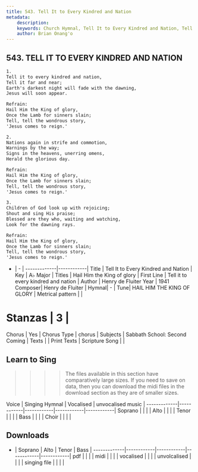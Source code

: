 ```yaml
---
title: 543. Tell It to Every Kindred and Nation
metadata:
    description: 
    keywords: Church Hymnal, Tell It to Every Kindred and Nation, Tell it to every kindred and nation, Hail Him the King of glory
    author: Brian Onang'o
---
```



## 543. TELL IT TO EVERY KINDRED AND NATION

```txt
1.
Tell it to every kindred and nation, 
Tell it far and near; 
Earth's darkest night will fade with the dawning, 
Jesus will soon appear. 

Refrain:
Hail Him the King of glory, 
Once the Lamb for sinners slain; 
Tell, tell the wondrous story, 
'Jesus comes to reign.' 

2.
Nations again in strife and commotion, 
Warnings by the way; 
Signs in the heavens, unerring omens, 
Herald the glorious day. 

Refrain:
Hail Him the King of glory, 
Once the Lamb for sinners slain; 
Tell, tell the wondrous story, 
'Jesus comes to reign.' 

3.
Children of God look up with rejoicing; 
Shout and sing His praise; 
Blessed are they who, waiting and watching, 
Look for the dawning rays.

Refrain:
Hail Him the King of glory, 
Once the Lamb for sinners slain; 
Tell, tell the wondrous story, 
'Jesus comes to reign.' 

```

- |   -  |
-------------|------------|
Title | Tell It to Every Kindred and Nation |
Key | A♭ Major |
Titles | Hail Him the King of glory |
First Line | Tell it to every kindred and nation |
Author | Henry de Fluiter
Year | 1941
Composer| Henry de Fluiter |
Hymnal|  - |
Tune| HAIL HIM THE KING OF GLORY |
Metrical pattern | |
# Stanzas | 3 |
Chorus | Yes |
Chorus Type | chorus |
Subjects | Sabbath School: Second Coming |
Texts |  |
Print Texts | 
Scripture Song |  |
  
## Learn to Sing

>>>> The files available in this section have comparatively large sizes. If you need to save on data, then you can download the midi files in the download section as they are of smaller sizes.

Voice |  Singing Hymnal | Vocalised | unvocalised music |
-------------|------------|------------|------------|------------|
Soprano | | | |
Alto | | | |
Tenor | | | |
Bass | | | |
Choir | | | |

## Downloads

- |  Soprano | Alto | Tenor | Bass |
-------------|------------|------------|------------|------------|
pdf | | | |
midi | | | |
vocalised | | | |
unvolcalised | | | |
singing file | | | |
  